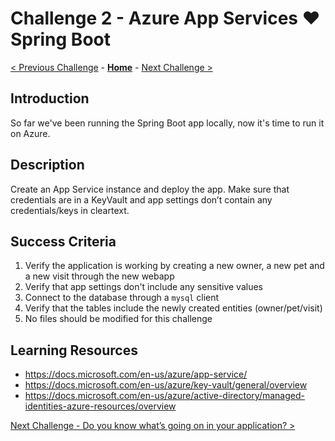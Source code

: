 # Challenge 2 - Azure App Services :heart: Spring Boot

[< Previous Challenge](./challenge-01.md) - **[Home](../README.md)** - [Next Challenge >](./challenge-03.md)

## Introduction

So far we've been running the Spring Boot app locally, now it's time to run it on Azure.

## Description

Create an App Service instance and deploy the app. Make sure that credentials are in a KeyVault and app settings don’t contain any credentials/keys in cleartext.

## Success Criteria

1. Verify the application is working by creating a new owner, a new pet and a new visit through the new webapp
1. Verify that app settings don't include any sensitive values
1. Connect to the database through a `mysql` client
1. Verify that the tables include the newly created entities (owner/pet/visit)
1. No files should be modified for this challenge

## Learning Resources

- https://docs.microsoft.com/en-us/azure/app-service/
- https://docs.microsoft.com/en-us/azure/key-vault/general/overview
- https://docs.microsoft.com/en-us/azure/active-directory/managed-identities-azure-resources/overview

[Next Challenge - Do you know what’s going on in your application? >](./challenge-03.md)